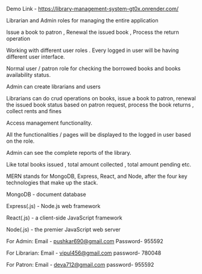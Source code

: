 Demo Link - https://library-management-system-gt0x.onrender.com/

Librarian and Admin roles for managing the entire application

Issue a book to patron , Renewal the issued book , Process the return operation

Working with different user roles . Every logged in user will be having different user interface.

Normal user / patron role for checking the borrowed books and books availability status.



Admin can create librarians and users

Librarians can do crud operations on books, issue a book to patron, renewal the issued book status based on patron request, process the book returns , collect rents and fines

Access management functionality.

All the functionalities / pages will be displayed to the logged in user based on the role.

Admin can see the complete reports of the library.

Like total books issued , total amount collected , total amount pending etc.







MERN stands for MongoDB, Express, React, and Node, after the four key technologies that make up the stack.

MongoDB - document database

Express(.js) - Node.js web framework

React(.js) - a client-side JavaScript framework

Node(.js) - the premier JavaScript web server



For Admin:
 Email - pushkar690@gmail.com
 Password- 955592

For Librarian:
 Email - vipul456@gmail.com
 password- 780048

For Patron:
 Email - deva712@gmail.com
 password- 955592




 
 
 

